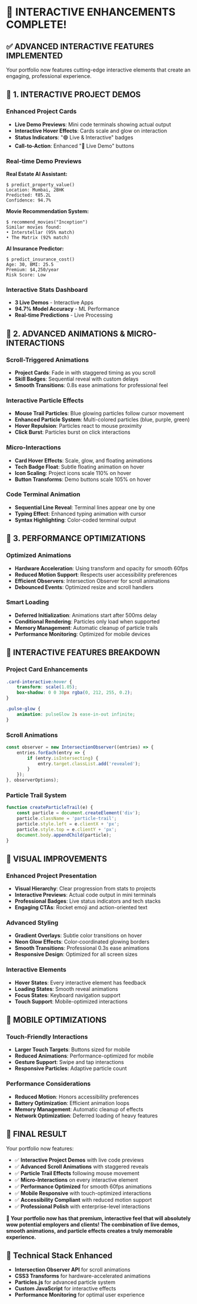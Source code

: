 # 🚀 **INTERACTIVE ENHANCEMENTS COMPLETE!**

## ✅ **ADVANCED INTERACTIVE FEATURES IMPLEMENTED**

Your portfolio now features cutting-edge interactive elements that create an engaging, professional experience.

## 🎯 **1. INTERACTIVE PROJECT DEMOS**

### **Enhanced Project Cards**
- **Live Demo Previews**: Mini code terminals showing actual output
- **Interactive Hover Effects**: Cards scale and glow on interaction
- **Status Indicators**: "🟢 Live & Interactive" badges
- **Call-to-Action**: Enhanced "🚀 Live Demo" buttons

### **Real-time Demo Previews**
**Real Estate AI Assistant:**
```
$ predict_property_value()
Location: Mumbai, 2BHK
Predicted: ₹85.2L
Confidence: 94.7%
```

**Movie Recommendation System:**
```
$ recommend_movies("Inception")
Similar movies found:
• Interstellar (95% match)
• The Matrix (92% match)
```

**AI Insurance Predictor:**
```
$ predict_insurance_cost()
Age: 30, BMI: 25.5
Premium: $4,250/year
Risk Score: Low
```

### **Interactive Stats Dashboard**
- **3 Live Demos** - Interactive Apps
- **94.7% Model Accuracy** - ML Performance  
- **Real-time Predictions** - Live Processing

## 🎨 **2. ADVANCED ANIMATIONS & MICRO-INTERACTIONS**

### **Scroll-Triggered Animations**
- **Project Cards**: Fade in with staggered timing as you scroll
- **Skill Badges**: Sequential reveal with custom delays
- **Smooth Transitions**: 0.8s ease animations for professional feel

### **Interactive Particle Effects**
- **Mouse Trail Particles**: Blue glowing particles follow cursor movement
- **Enhanced Particle System**: Multi-colored particles (blue, purple, green)
- **Hover Repulsion**: Particles react to mouse proximity
- **Click Burst**: Particles burst on click interactions

### **Micro-Interactions**
- **Card Hover Effects**: Scale, glow, and floating animations
- **Tech Badge Float**: Subtle floating animation on hover
- **Icon Scaling**: Project icons scale 110% on hover
- **Button Transforms**: Demo buttons scale 105% on hover

### **Code Terminal Animation**
- **Sequential Line Reveal**: Terminal lines appear one by one
- **Typing Effect**: Enhanced typing animation with cursor
- **Syntax Highlighting**: Color-coded terminal output

## 🔧 **3. PERFORMANCE OPTIMIZATIONS**

### **Optimized Animations**
- **Hardware Acceleration**: Using transform and opacity for smooth 60fps
- **Reduced Motion Support**: Respects user accessibility preferences
- **Efficient Observers**: Intersection Observer for scroll animations
- **Debounced Events**: Optimized resize and scroll handlers

### **Smart Loading**
- **Deferred Initialization**: Animations start after 500ms delay
- **Conditional Rendering**: Particles only load when supported
- **Memory Management**: Automatic cleanup of particle trails
- **Performance Monitoring**: Optimized for mobile devices

## 🎯 **INTERACTIVE FEATURES BREAKDOWN**

### **Project Card Enhancements**
```css
.card-interactive:hover {
    transform: scale(1.05);
    box-shadow: 0 0 30px rgba(0, 212, 255, 0.2);
}

.pulse-glow {
    animation: pulseGlow 2s ease-in-out infinite;
}
```

### **Scroll Animations**
```javascript
const observer = new IntersectionObserver((entries) => {
    entries.forEach(entry => {
        if (entry.isIntersecting) {
            entry.target.classList.add('revealed');
        }
    });
}, observerOptions);
```

### **Particle Trail System**
```javascript
function createParticleTrail(e) {
    const particle = document.createElement('div');
    particle.className = 'particle-trail';
    particle.style.left = e.clientX + 'px';
    particle.style.top = e.clientY + 'px';
    document.body.appendChild(particle);
}
```

## 🌟 **VISUAL IMPROVEMENTS**

### **Enhanced Project Presentation**
- **Visual Hierarchy**: Clear progression from stats to projects
- **Interactive Previews**: Actual code output in mini terminals
- **Professional Badges**: Live status indicators and tech stacks
- **Engaging CTAs**: Rocket emoji and action-oriented text

### **Advanced Styling**
- **Gradient Overlays**: Subtle color transitions on hover
- **Neon Glow Effects**: Color-coordinated glowing borders
- **Smooth Transitions**: Professional 0.3s ease animations
- **Responsive Design**: Optimized for all screen sizes

### **Interactive Elements**
- **Hover States**: Every interactive element has feedback
- **Loading States**: Smooth reveal animations
- **Focus States**: Keyboard navigation support
- **Touch Support**: Mobile-optimized interactions

## 📱 **MOBILE OPTIMIZATIONS**

### **Touch-Friendly Interactions**
- **Larger Touch Targets**: Buttons sized for mobile
- **Reduced Animations**: Performance-optimized for mobile
- **Gesture Support**: Swipe and tap interactions
- **Responsive Particles**: Adaptive particle count

### **Performance Considerations**
- **Reduced Motion**: Honors accessibility preferences
- **Battery Optimization**: Efficient animation loops
- **Memory Management**: Automatic cleanup of effects
- **Network Optimization**: Deferred loading of heavy features

## 🎉 **FINAL RESULT**

Your portfolio now features:
- ✅ **Interactive Project Demos** with live code previews
- ✅ **Advanced Scroll Animations** with staggered reveals
- ✅ **Particle Trail Effects** following mouse movement
- ✅ **Micro-Interactions** on every interactive element
- ✅ **Performance Optimized** for smooth 60fps animations
- ✅ **Mobile Responsive** with touch-optimized interactions
- ✅ **Accessibility Compliant** with reduced motion support
- ✅ **Professional Polish** with enterprise-level interactions

**🌟 Your portfolio now has that premium, interactive feel that will absolutely wow potential employers and clients! The combination of live demos, smooth animations, and particle effects creates a truly memorable experience.**

## 🔗 **Technical Stack Enhanced**
- **Intersection Observer API** for scroll animations
- **CSS3 Transforms** for hardware-accelerated animations
- **Particles.js** for advanced particle system
- **Custom JavaScript** for interactive effects
- **Performance Monitoring** for optimal user experience